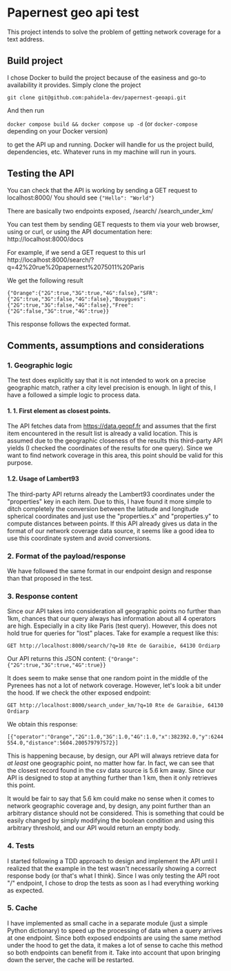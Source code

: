 # Papernest geo api test

This project intends to solve the problem of getting network coverage for a text address. 



## Build project

I chose Docker to build the project because of the easiness and go-to availability it provides. Simply clone the project 

``git clone git@github.com:pahidela-dev/papernest-geoapi.git``

And then run 

``docker compose build && docker compose up -d`` (or ``docker-compose`` depending on your Docker version)

to get the API up and running. Docker will handle for us the project build, dependencies, etc. Whatever runs in my machine will run in yours. 

## Testing the API

You can check that the API is working by sending a GET request to localhost:8000/
You should see ``{"Hello": "World"}``

There are basically two endpoints exposed, 
/search/
/search_under_km/

You can test them by sending GET requests to them via your web browser, using or curl, or using the API documentation here: http://localhost:8000/docs

For example, if we send a GET request to this url http://localhost:8000/search/?q=42%20rue%20papernest%2075011%20Paris

We get the following result

 ``{"Orange":{"2G":true,"3G":true,"4G":false},"SFR":{"2G":true,"3G":false,"4G":false},"Bouygues":{"2G":true,"3G":false,"4G":false},"Free":{"2G":false,"3G":true,"4G":true}}``

This response follows the expected format. 

## Comments, assumptions and considerations

### 1. Geographic logic
The test does explicitly say that it is not intended to work on a precise geographic match, rather a city level precision is enough. In light of this, I have a followed a simple logic to process data. 

#### 1. 1. First element as closest points.
The API fetches data from https://data.geopf.fr and assumes that  the first item encountered in the result list is already a valid location. This is assumed due to the geographic closeness of the results this third-party API yields (I checked the coordinates of the results for one query). Since we want to find network coverage in this area, this point should be valid for this purpose. 

#### 1.2. Usage of Lambert93
 The third-party API returns already the Lambert93 coordinates under the "properties" key in each item. Due to this, I have found it more simple to ditch completely the conversion between the latitude and longitude spherical coordinates and just use the "properties.x" and "properties.y" to compute distances between points. If this API already gives us data in the format of our network coverage data source, it seems like a good idea to use this coordinate system and avoid conversions.

### 2. Format of the payload/response
We have followed the same format in our endpoint design and response than that proposed in the test. 

### 3. Response content
Since our API takes into consideration all geographic points no further than 1km, chances that our query always has information about all 4 operators are high. Especially in a city like Paris (test query). However, this does not hold true for queries for "lost" places. Take for example a request like this:

 ``GET http://localhost:8000/search/?q=10 Rte de Garaibie, 64130 Ordiarp``

Our API returns this JSON content:  ``{"Orange":{"2G":true,"3G":true,"4G":true}} ``

It does seem to make sense that one random point in the middle of the Pyrenees has not a lot of network coverage. However, let's look a bit under the hood. If we check the other exposed endpoint:

 ``GET http://localhost:8000/search_under_km/?q=10 Rte de Garaibie, 64130 Ordiarp``

We obtain this response:

``[{"operator":"Orange","2G":1.0,"3G":1.0,"4G":1.0,"x":382392.0,"y":6244554.0,"distance":5604.200579797572}]``

This is happening because, by design, our API will always retrieve data for *at least* one geographic point, no matter how far. In fact, we can see that the closest record found in the csv data source is 5.6 km away. Since our API is designed to stop at anything further than 1 km, then it only retrieves this point. 

It would be fair to say that 5.6 km could make no sense when it comes to network geographic coverage and, by design, any point further than an arbitrary distance should not be considered. This is something that could be easily changed by simply modifying the boolean condition and using this arbitrary threshold, and our API would return an empty body. 

### 4. Tests

I started following a TDD approach to design and implement the API until I realized that the example in the test wasn't necessarily showing a correct response body (or that's what I think). Since I was only testing the API root "/" endpoint, I chose to drop the tests as soon as I had everything working as expected. 

### 5. Cache
I have implemented as small cache in a separate module (just a simple Python dictionary) to speed up the processing of data when a query arrives at one endpoint. Since both exposed endpoints are using the same method under the hood to get the data, it makes a lot of sense to cache this method so both endpoints can benefit from it. Take into account that upon bringing down the server, the cache will be restarted.
